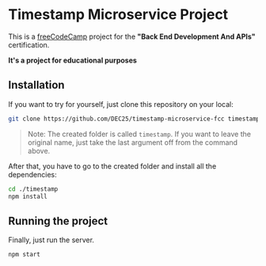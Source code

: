 # Timestamp Microservice Project
This is a [freeCodeCamp](https://freecodecamp.org) project for the **"Back End Development And APIs"** certification.

**It's a project for educational purposes**

## Installation

If you want to try for yourself, just clone this repository on your local:

``` bash
git clone https://github.com/DEC25/timestamp-microservice-fcc timestamp
```
>Note: The created folder is called `timestamp`. If you want to leave the original name, just take the last argument off from the command above.

After that, you have to go to the created folder and install all the dependencies:

``` bash
cd ./timestamp
npm install
```
## Running the project
Finally, just run the server.

``` bash
npm start
```
